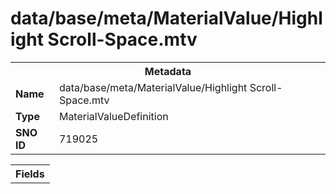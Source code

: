 <h1>data/base/meta/MaterialValue/Highlight Scroll-Space.mtv</h1><table><tr><th colspan="100%">Metadata</th></tr><tr><td><b>Name</b></td><td>data/base/meta/MaterialValue/Highlight Scroll-Space.mtv</td></tr><tr><td><b>Type</b></td><td>MaterialValueDefinition</td></tr><tr><td><b>SNO ID</b></td><td>719025</td></tr></table>

<table><tr><th colspan="100%">Fields</th></tr></table>


